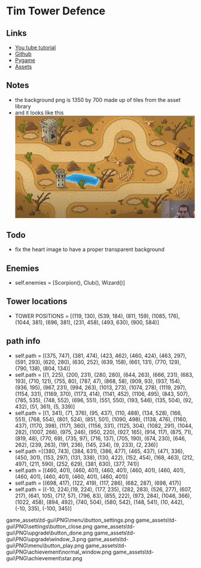 # Tim Tower Defence 
## Links 
* [You tube tutorial](https://www.youtube.com/watch?v=iLHAKXQBOoA)
* [Github](https://github.com/techwithtim/Tower-Defense-Game)
* [Pygame](https://www.pygame.org/news)
* [Assets](https://craftpix.net/product/tower-defense-2d-game-kit/)

## Notes
* the background png is 1350 by 700 made up of tiles from the asset library 
* and it looks like this ![Background](../resources/Picture1.png)
## Todo 
* fix the heart image to have a proper transparent background

## Enemies 
* self.enemies = [Scorpion(), Club(), Wizard()]

## Tower locations
* TOWER POSITIONS = [(119, 130), (539, 184), (811, 159), (1085, 176), (1044, 381), (696, 381), (231, 458), (493, 630), (900, 584)]

## path info 
* self.path = [(375, 747), (381, 474), (423, 462), (460, 424), (463, 297), (591, 293), (620, 280), (630, 252), (639, 158), (661, 131), (770, 129), (790, 138), (804, 134)]
* self.path = [(1, 225), (200, 231), (280, 280), (644, 263), (666, 231), (683, 193), (710, 121), (755, 80), (787, 47), (868, 58), (909, 93), (937, 154), (936, 195), (967, 231), (994, 263), (1013, 273), (1074, 278), (1119, 297), (1154, 331), (1169, 370), (1173, 414), (1141, 452), (1106, 495), (843, 507), (785, 535), (748, 552), (696, 551), (551, 550), (193, 546), (135, 504), (92, 432), (51, 361), (5, 339)] 
* self.path = [(1, 341), (71, 376), (95, 437), (110, 488), (134, 528), (166, 551), (768, 554), (801, 524), (851, 501), (1090, 498), (1138, 476), (1160, 437), (1170, 398), (1171, 360), (1156, 331), (1125, 304), (1082, 291), (1044, 282), (1007, 266), (975, 246), (950, 220), (927, 165), (914, 117), (875, 71), (819, 48), (770, 69), (735, 97), (716, 137), (705, 190), (674, 230), (646, 262), (239, 263), (191, 236), (145, 234), (9, 233), (2, 236)]
* self.path =[(380, 743), (384, 631), (386, 477), (465, 437), (471, 336), (450, 301), (153, 297), (131, 338), (130, 422), (152, 454), (168, 463), (212, 497), (211, 590), (252, 629), (381, 630), (377, 741)]
* self.path = [(460, 401), (460, 401), (460, 401), (460, 401), (460, 401), (460, 401), (460, 401), (460, 401), (460, 401)]
* self.path = [(698, 417), (122, 419), (117, 286), (682, 287), (698, 417)]
* self.path = [(-10, 224),(19, 224), (177, 235), (282, 283), (526, 277), (607, 217), (641, 105), (717, 57), (796, 83), (855, 222), (973, 284), (1046, 366), (1022, 458), (894, 492), (740, 504), (580, 542), (148, 541), (10, 442), (-10, 335), (-100, 345)]

game_assets\td-gui\PNG\menu\button_settings.png
game_assets\td-gui\PNG\settings\button_close.png
game_assets\td-gui\PNG\upgrade\button_done.png
game_assets\td-gui\PNG\upgrade\window_3.png
game_assets\td-gui\PNG\menu\button_play.png
game_assets\td-gui\PNG\achievement\normal_window.png
game_assets\td-gui\PNG\achievement\star.png